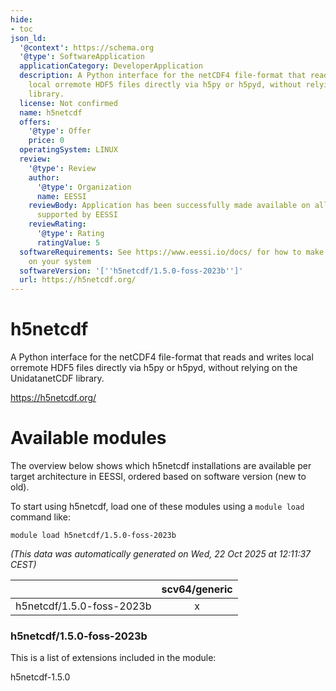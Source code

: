 ```yaml
---
hide:
- toc
json_ld:
  '@context': https://schema.org
  '@type': SoftwareApplication
  applicationCategory: DeveloperApplication
  description: A Python interface for the netCDF4 file-format that reads and writes
    local orremote HDF5 files directly via h5py or h5pyd, without relying on the UnidatanetCDF
    library.
  license: Not confirmed
  name: h5netcdf
  offers:
    '@type': Offer
    price: 0
  operatingSystem: LINUX
  review:
    '@type': Review
    author:
      '@type': Organization
      name: EESSI
    reviewBody: Application has been successfully made available on all architectures
      supported by EESSI
    reviewRating:
      '@type': Rating
      ratingValue: 5
  softwareRequirements: See https://www.eessi.io/docs/ for how to make EESSI available
    on your system
  softwareVersion: '[''h5netcdf/1.5.0-foss-2023b'']'
  url: https://h5netcdf.org/
---
```


h5netcdf
========


A Python interface for the netCDF4 file-format that reads and writes local orremote HDF5 files directly via h5py or h5pyd, without relying on the UnidatanetCDF library.

https://h5netcdf.org/
# Available modules


The overview below shows which h5netcdf installations are available per target architecture in EESSI, ordered based on software version (new to old).

To start using h5netcdf, load one of these modules using a `module load` command like:

```shell
module load h5netcdf/1.5.0-foss-2023b
```

*(This data was automatically generated on Wed, 22 Oct 2025 at 12:11:37 CEST)*

| |scv64/generic|
| :---: | :---: |
|h5netcdf/1.5.0-foss-2023b|x|


### h5netcdf/1.5.0-foss-2023b

This is a list of extensions included in the module:

h5netcdf-1.5.0